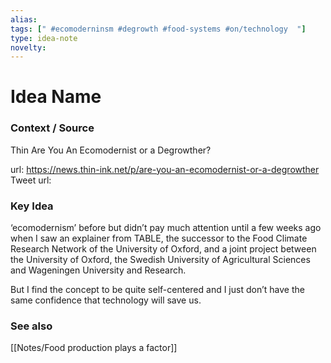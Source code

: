 ```yaml
---
alias: 
tags: [" #ecomoderninsm #degrowth #food-systems #on/technology  "]
type: idea-note
novelty: 
---
```

# Idea Name

### Context / Source
Thin
Are You An Ecomodernist or a Degrowther?

url: https://news.thin-ink.net/p/are-you-an-ecomodernist-or-a-degrowther
Tweet url: 

### Key Idea

‘ecomodernism’ before but didn’t pay much attention until a few weeks ago when I saw an explainer from TABLE, the successor to the Food Climate Research Network of the University of Oxford, and a joint project between the University of Oxford, the Swedish University of Agricultural Sciences and Wageningen University and Research.

But I find the concept to be quite self-centered and I just don’t have the same confidence that technology will save us.


### See also
[[Notes/Food production plays a factor]]